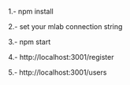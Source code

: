 1.- npm install

2.- set your mlab connection string

3.- npm start

4.- http://localhost:3001/register 

5.- http://localhost:3001/users